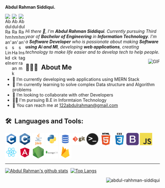 
<!---
abdul-rahhman-siddiqui/abdul-rahhman-siddiqui is a ✨ special ✨ repository because its `README.md` (this file) appears on your GitHub profile.
You can click the Preview link to take a look at your changes.
--->
<b>Abdul Rahman Siddiqui.</b>

<a href="https://www.linkedin.com/in/abdul-rahman-siddiqui-244361129/" target="_blank">
  <img align="left" alt="Abdul Rahman's LinkdeIn" width="22px" src="https://cdn.jsdelivr.net/npm/simple-icons@v3/icons/linkedin.svg" />
</a>

<a href="https://www.hackerrank.com/122abdulrahman" target="_blank">
  <img align="left" alt="Abdul Rahman's Hackerrank" width="22px" src="https://cdn.jsdelivr.net/npm/simple-icons@3.1.0/icons/hackerrank.svg" />
</a>

<a href="https://www.instagram.com/abdul_rahman0402/" target="_blank">
  <img align="left" alt="Abdul Rahman's Instagram" width="22px" src="https://cdn.jsdelivr.net/npm/simple-icons@v3/icons/instagram.svg" />
</a>

<br />
<br />
<p>
  <em>
    Hi there 👋, I'm <b>Abdul Rahman Siddiqui</b>. Currently pursuing Third year of <b>Bachelor of Engineering</b> in <b>Information Technology</b>. I'm a <b>Software Developer</b> who is passionate about making <b>Software using Ai and Ml</b>, developing <b>web applications</b>, creating technology to make life easier and to develop tech to help people.
  </em>
</p>
  <img align="right" alt="GIF" src="https://media.giphy.com/media/SWoSkN6DxTszqIKEqv/giphy.gif">
  
  
  
  
  ## 👨🏻‍💻 &nbsp;About Me

- 🔭 I’m currently developing web applications using MERN Stack
- 🌱 I’m currently learning to solve complex Data structure and Algorithm problems
- 👯 I’m looking to collaborate with other Developers
- 👨‍🎓 I'm pursuing B.E in Informtaion Technology
- 💌 You can reach me at 122abdulrahman@gmail.com




## 🛠 &nbsp;Languages and Tools:
<code><img width="40px" src="https://raw.githubusercontent.com/github/explore/80688e429a7d4ef2fca1e82350fe8e3517d3494d/topics/c/c.png"></code>
<code><img width="40px" src="https://raw.githubusercontent.com/github/explore/80688e429a7d4ef2fca1e82350fe8e3517d3494d/topics/cpp/cpp.png"></code>
<code><img width="40px" src="https://raw.githubusercontent.com/github/explore/80688e429a7d4ef2fca1e82350fe8e3517d3494d/topics/java/java.png"></code>
<code><img width="40px" src="https://raw.githubusercontent.com/github/explore/80688e429a7d4ef2fca1e82350fe8e3517d3494d/topics/python/python.png"></code>
<code><img width="40px" src="https://raw.githubusercontent.com/github/explore/80688e429a7d4ef2fca1e82350fe8e3517d3494d/topics/sql/sql.png"></code>
<code><img width="40px" src="https://raw.githubusercontent.com/github/explore/80688e429a7d4ef2fca1e82350fe8e3517d3494d/topics/git/git.png"></code>
<code><img width="40px" src="https://raw.githubusercontent.com/github/explore/80688e429a7d4ef2fca1e82350fe8e3517d3494d/topics/terminal/terminal.png"></code>
<code><img width="40px" src="https://raw.githubusercontent.com/github/explore/80688e429a7d4ef2fca1e82350fe8e3517d3494d/topics/html/html.png"></code>
<code><img width="40px" src="https://raw.githubusercontent.com/github/explore/80688e429a7d4ef2fca1e82350fe8e3517d3494d/topics/css/css.png"></code>
<code><img width="40px" src="https://raw.githubusercontent.com/github/explore/80688e429a7d4ef2fca1e82350fe8e3517d3494d/topics/bootstrap/bootstrap.png"></code>
<code><img width="40px" src="https://raw.githubusercontent.com/github/explore/80688e429a7d4ef2fca1e82350fe8e3517d3494d/topics/javascript/javascript.png"></code>
<code><img width="40px" src="https://raw.githubusercontent.com/github/explore/80688e429a7d4ef2fca1e82350fe8e3517d3494d/topics/react/react.png"></code>
<code><img width="40px" src="https://raw.githubusercontent.com/github/explore/80688e429a7d4ef2fca1e82350fe8e3517d3494d/topics/angular/angular.png"></code>
<code><img width="40px" src="https://raw.githubusercontent.com/github/explore/80688e429a7d4ef2fca1e82350fe8e3517d3494d/topics/nodejs/nodejs.png"></code>
<code><img width="40px" src="https://raw.githubusercontent.com/github/explore/80688e429a7d4ef2fca1e82350fe8e3517d3494d/topics//mongodb/mongodb.png"></code>
<code><img width="40px" src="https://raw.githubusercontent.com/github/explore/80688e429a7d4ef2fca1e82350fe8e3517d3494d/topics/firebase/firebase.png"></code>


---

[![Abdul Rahman's github stats](https://github-readme-stats.vercel.app/api?username=abdul-rahhman-siddiqui&show_icons=true&hide_border=true&count_private=true&theme=prussian)](https://github.com/abdul-rahhman-siddiqui)&nbsp;
[![Top Langs](https://github-readme-stats.vercel.app/api/top-langs/?username=abdul-rahhman-siddiqui&layout=compact&theme=prussian&hide=Jupyter%20Notebook)](https://github.com/abdul-rahhman-siddiqui?tab=repositories)

<p align="right"> <img src="https://komarev.com/ghpvc/?username=abdul-rahhman-siddiqui" alt="abdul-rahhman-siddiqui" /> </p>
